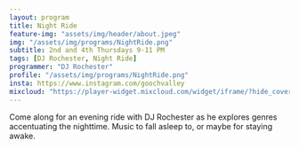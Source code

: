 ```yaml
---
layout: program
title: Night Ride
feature-img: "assets/img/header/about.jpeg"
img: "/assets/img/programs/NightRide.png"
subtitle: 2nd and 4th Thursdays 9-11 PM
tags: [DJ Rochester, Night Ride]
programmer: "DJ Rochester"
profile: "/assets/img/programs/NightRide.png"
insta: https://www.instagram.com/goochvalley
mixcloud: "https://player-widget.mixcloud.com/widget/iframe/?hide_cover=1&feed=%2Ftropicofm%2Fplaylists%2Fnight-ride%2F"
---
```


Come along for an evening ride with DJ Rochester as he explores genres accentuating the nighttime. Music to fall asleep to, or maybe for staying awake.
